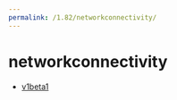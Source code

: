 ```yaml
---
permalink: /1.82/networkconnectivity/
---
```


# networkconnectivity



* [v1beta1](v1beta1/index.md)